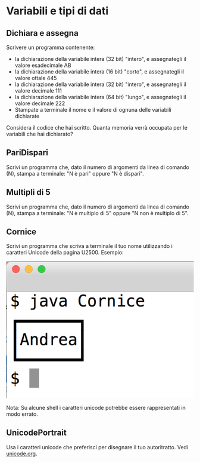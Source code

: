 # Variabili e tipi di dati

## Dichiara e assegna
Scrivere un programma contenente:
	
- la dichiarazione della variabile intera (32 bit) "intero", e assegnategli il valore esadecimale AB
- la dichiarazione della variabile intera (16 bit) "corto", e assegnategli il valore ottale 445
- la dichiarazione della variabile intera (32 bit) "intero", e assegnategli il valore decimale 111
- la dichiarazione della variabile intera (64 bit) "lungo", e assegnategli il valore decimale 222
- Stampate a terminale il nome e il valore di ognuna delle variabili dichiarate

Considera il codice che hai scritto. Quanta memoria verrà occupata per le variabili che hai dichiarato?

## PariDispari
Scrivi un programma che, dato il numero di argomenti da linea di comando (N), stampa a terminale: "N è pari" oppure "N è dispari".

## Multipli di 5
Scrivi un programma che, dato il numero di argomenti da linea di comando (N), stampa a terminale: "N è multiplo di 5" oppure "N non è multiplo di 5".

## Cornice
Scrivi un programma che scriva a terminale il tuo nome utilizzando i caratteri Unicode della pagina U2500. Esempio:

![](img/cornice.png)

Nota: Su alcune shell i caratteri unicode potrebbe essere rappresentati in modo errato.

## UnicodePortrait
Usa i caratteri unicode che preferisci per disegnare il tuo autoritratto. Vedi [unicode.org](http://www.unicode.org/charts/).

